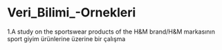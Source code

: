 # Veri_Bilimi_-Ornekleri

1.A study on the sportswear products of the H&M brand/H&M markasının sport giyim ürünlerine üzerine bir çalışma
